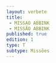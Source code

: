 ```yaml
---
layout: verbete
title:
 - MISSAO ABBINK
 - MISSÃO ABBINK
published: true
edition: 1  
type: T
subtype: Missões
---
```


